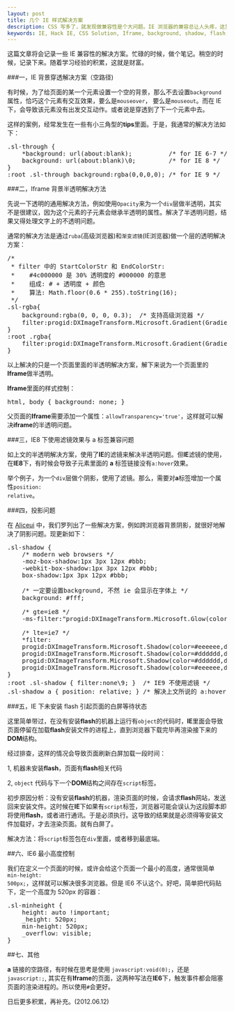 ```yaml
---
layout: post
title: 几个 IE 样式解决方案
description: CSS 写多了，就发现做兼容性是个大问题。IE 浏览器的兼容总让人头疼，这里简单分享几个工作笔记。
keywords: IE, Hack IE, CSS Solution, Iframe, background, shadow, flash, script
---
```


这篇文章将会记录一些 IE 兼容性的解决方案。忙碌的时候，做个笔记。稍空的时候，记录下来。随着学习经验的积累，这就是财富。

###一，IE 背景穿透解决方案（空路径)

有时候，为了给页面的某一个元素设置一个空的背景，那么不去设置<code class="v-code">background</code>属性，恰巧这个元素有交互效果，要么是<code class="v-code">mouseover</code>， 要么是<code class="v-code">mouseout</code>。而在 IE 下，会导致该元素没有出发交互动作。或者说是穿透到了下一个元素中去。

这样的案例，经常发生在一些有小三角型的**tips**里面。于是，我通常的解决方法如下：

<pre class="css" name="colorcode">
.sl-through {
	*background: url(about:blank);      	/* for IE 6-7 */
	background: url(about:blank)\0;			/* for IE 8 */
}
:root .sl-through background:rgba(0,0,0,0); /* for IE 9 */
</pre>


###二，Iframe 背景半透明解决方法

先说一下透明的通用解决方法，例如使用<code class="v-code">Opacity</code>来为一个<code class="v-code">div</code>层做半透明，其实不是很建议，因为这个元素的子元素会继承半透明的属性。解决了半透明问题，结果又得处理文字上的不透明问题。

通常的解决方法是通过<code class="v-code">ruba</code>(高级浏览器)和<code class="v-code">渐变滤镜</code>(IE浏览器)做一个层的透明解决方案：

<pre class="css" name="colorcode">
/*
 * filter 中的 StartColorStr 和 EndColorStr:
 *    #4c000000 是 30% 透明度的 #000000 的意思
 *    组成: # + 透明度 + 颜色
 *    算法: Math.floor(0.6 * 255).toString(16);
 */
.sl-rgba{
    background:rgba(0, 0, 0, 0.3);	/* 支持高级浏览器 */
    filter:progid:DXImageTransform.Microsoft.Gradient(GradientType=0, StartColorStr='#4c000000', EndColorStr='#4c000000'); /* for IE */
}
:root .rgba{
    filter:progid:DXImageTransform.Microsoft.Gradient(GradientType=0, StartColorStr='#00000000', EndColorStr='#00000000'); /* for IE9 */ 
}
</pre>

以上解决的只是一个页面里面的半透明解决方案，解下来说为一个页面里的**Iframe**做半透明。

**Iframe**里面的样式控制：

<pre class="css" name="colorcode">
html, body { background: none; }
</pre>

父页面的**Iframe**需要添加一个属性：<code class="v-code">allowTransparency='true'</code>，这样就可以解决**iframe**的半透明问题。


###三，IE8 下使用滤镜效果与 a 标签兼容问题

如上文的半透明解决方案，使用了**IE**的滤镜来解决半透明问题。但**IE**滤镜的使用，在**IE8**下，有时候会导致子元素里面的 **a** 标签链接没有<code class="v-code">a:hover</code>效果。

举个例子，为一个<code class="v-code">div</code>层做个阴影，使用了滤镜。那么，需要对**a**标签增加一个属性<code class="v-code">position: relative</code>。

###四，投影问题

在 <a href="http://www.aliceui.com" target="_blank" title="aliceui">Aliceui</a> 中，我们罗列出了一些解决方案，例如跨浏览器背景阴影，就很好地解决了阴影问题。现更新如下：

<pre class="css" name="colorcode">
.sl-shadow {
	/* modern web browsers */
	-moz-box-shadow:1px 3px 12px #bbb;
	-webkit-box-shadow:1px 3px 12px #bbb;
	box-shadow:1px 3px 12px #bbb;

	/* 一定要设置background, 不然 ie 会显示在字体上 */
	background: #fff;

	/* gte=ie8 */
	-ms-filter:"progid:DXImageTransform.Microsoft.Glow(color=#aaaaaa,strength=3) progid:DXImageTransform.Microsoft.Shadow(color=#eeeeee,direction=0,strength=6) progid:DXImageTransform.Microsoft.Shadow(color=#dddddd,direction=90,strength=10) progid:DXImageTransform.Microsoft.Shadow(color=#dddddd,direction=180,strength=6) progid:DXImageTransform.Microsoft.Shadow(color=#eeeeee,direction=270,strength=6)";

	/* lte=ie7 */
	*filter:
    progid:DXImageTransform.Microsoft.Shadow(color=#eeeeee,direction=0,strength=7)
    progid:DXImageTransform.Microsoft.Shadow(color=#dddddd,direction=90,strength=10)
    progid:DXImageTransform.Microsoft.Shadow(color=#dddddd,direction=180,strength=10)
    progid:DXImageTransform.Microsoft.Shadow(color=#eeeeee,direction=270,strength=7);
}
:root .sl-shadow { filter:none\9; }  /* IE9 不使用滤镜 */
.sl-shadow a { position: relative; } /* 解决上文所说的 a:hover 问题 */
</pre>

###五，IE 下未安装 flash 引起页面的白屏等待状态

这里简单带过，在没有安装**flash**的机器上运行有<code class="v-code">object</code>的代码时，**IE**里面会导致页面停留在加载**flash**安装文件的进程上，直到浏览器下载完毕再渲染接下来的**DOM**结构。

经过排查，这样的情况会导致页面刷新白屏加载一段时间：

1, 机器未安装**flash**，页面有**flash**相关代码
	
2, <code class="v-code">object</code> 代码与下一个**DOM**结构之间存在<code class="v-code">script</code>标签。
	
初步原因分析：没有安装**flash**的机器，渲染页面的时候，会请求**flash**网站，发送回来安装文件。这时候在**IE**下如果有<code class="v-code">script</code>标签，浏览器可能会误认为这段脚本即将使用**flash**，或者进行通讯。于是必须执行。这导致的结果就是必须得等安装文件加载好，才去渲染页面。就有白屏了。

解决方法：将<code class="v-code">script</code>标签包在<code class="v-code">div</code>里面，或者移到最底端。

##六、IE6 最小高度控制

我们在定义一个页面的时候，或许会给这个页面一个最小的高度，通常很简单<code class="v-code">min-height: 500px;</code>，这样就可以解决很多浏览器。但是 IE6 不认这个。好吧，简单把代码贴下，定一个高度为 520px 的容器：

<pre class="css" name="colorcode">
.sl-minheight {
    height: auto !important;
    _height: 520px;
    min-height: 520px;
	_overflow: visible;
}
</pre>

##七、其他

**a** 链接的空路径，有时候在思考是使用 <code class="v-code">javascript:void(0);</code>，还是<code class="v-code">javascript:;</code>, 其实在有**Iframe**的页面，这两种写法在**IE6**下，触发事件都会阻塞页面的渲染进程的。所以使用<code class="v-code">#</code>会更好。

日后更多积累，再补充。(2012.06.12)






